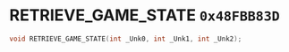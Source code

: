 # RETRIEVE_GAME_STATE `0x48FBB83D`

```cpp
void RETRIEVE_GAME_STATE(int _Unk0, int _Unk1, int _Unk2);
```